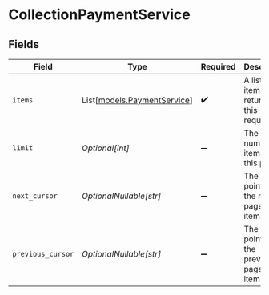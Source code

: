 # CollectionPaymentService


## Fields

| Field                                                      | Type                                                       | Required                                                   | Description                                                | Example                                                    |
| ---------------------------------------------------------- | ---------------------------------------------------------- | ---------------------------------------------------------- | ---------------------------------------------------------- | ---------------------------------------------------------- |
| `items`                                                    | List[[models.PaymentService](../models/paymentservice.md)] | :heavy_check_mark:                                         | A list of items returned for this request.                 |                                                            |
| `limit`                                                    | *Optional[int]*                                            | :heavy_minus_sign:                                         | The number of items for this page.                         | 20                                                         |
| `next_cursor`                                              | *OptionalNullable[str]*                                    | :heavy_minus_sign:                                         | The cursor pointing at the next page of items.             | ZXhhbXBsZTE                                                |
| `previous_cursor`                                          | *OptionalNullable[str]*                                    | :heavy_minus_sign:                                         | The cursor pointing at the previous page of items.         | Xkjss7asS                                                  |